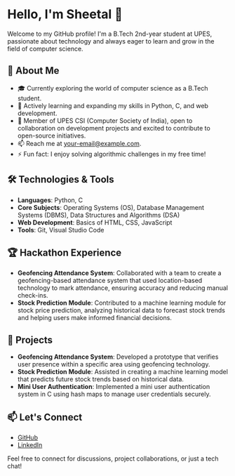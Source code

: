 # Hello, I'm Sheetal 👋

Welcome to my GitHub profile! I'm a B.Tech 2nd-year student at UPES, passionate about technology and always eager to learn and grow in the field of computer science.

## 🚀 About Me

- 🎓 Currently exploring the world of computer science as a B.Tech student.
- 🌱 Actively learning and expanding my skills in Python, C, and web development.
- 🤝 Member of UPES CSI (Computer Society of India), open to collaboration on development projects and excited to contribute to open-source initiatives.
- 📫 Reach me at [your-email@example.com](mailto:your-email@example.com).
- ⚡ Fun fact: I enjoy solving algorithmic challenges in my free time!

## 🛠 Technologies & Tools

- **Languages**: Python, C
- **Core Subjects**: Operating Systems (OS), Database Management Systems (DBMS), Data Structures and Algorithms (DSA)
- **Web Development**: Basics of HTML, CSS, JavaScript
- **Tools**: Git, Visual Studio Code

## 🏆 Hackathon Experience

- **Geofencing Attendance System**: Collaborated with a team to create a geofencing-based attendance system that used location-based technology to mark attendance, ensuring accuracy and reducing manual check-ins.
- **Stock Prediction Module**: Contributed to a machine learning module for stock price prediction, analyzing historical data to forecast stock trends and helping users make informed financial decisions.

## 💼 Projects

- **Geofencing Attendance System**: Developed a prototype that verifies user presence within a specific area using geofencing technology.
- **Stock Prediction Module**: Assisted in creating a machine learning model that predicts future stock trends based on historical data.
- **Mini User Authentication**: Implemented a mini user authentication system in C using hash maps to manage user credentials securely.

## 📫 Let's Connect

- [GitHub](https://github.com/Sheetal111005)
- [LinkedIn](https://www.linkedin.com/in/sheetal-bijalwan-163899288)

Feel free to connect for discussions, project collaborations, or just a tech chat!
